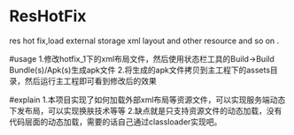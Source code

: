 # ResHotFix
res hot fix,load external storage xml layout and other resource and so on .

#usage
1.修改hotfix_1下的xml布局文件，然后使用状态栏工具的Build->Build Bundle(s)/Apk(s)生成apk文件
2.将生成的apk文件拷贝到主工程下的assets目录，然后运行主工程即可看到修改后的效果

#explain
1.本项目实现了如何加载外部xml布局等资源文件，可以实现服务端动态下发布局，可以实现换肤技术等等
2.缺点就是只支持资源文件的动态加载，没有代码层面的动态加载，需要的话自己通过classloader实现吧。
